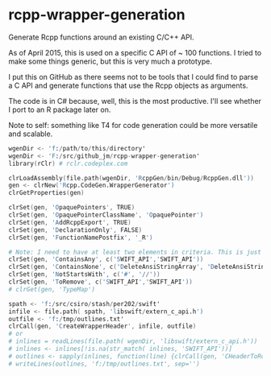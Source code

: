 # rcpp-wrapper-generation

Generate Rcpp functions around an existing C/C++ API.

As of April 2015, this is used on a specific C API of ~ 100 functions. I tried to make some things generic, but this is very much a prototype.

I put this on GitHub as there seems not to be tools that I could find to parse a C API and generate functions that use the Rcpp objects as arguments. 

The code is in C# because, well, this is the most productive. I'll see whether I port to an R package later on.

Note to self: something like T4 for code generation could be more versatile and scalable. 

```S
wgenDir <- 'f:/path/to/this/directory'
wgenDir <- 'F:/src/github_jm/rcpp-wrapper-generation'
library(rClr) # rclr.codeplex.com

clrLoadAssembly(file.path(wgenDir, 'RcppGen/bin/Debug/RcppGen.dll'))
gen <- clrNew('Rcpp.CodeGen.WrapperGenerator')
clrGetProperties(gen)
```

```S
clrSet(gen, 'OpaquePointers', TRUE)
clrSet(gen, 'OpaquePointerClassName', 'OpaquePointer')
clrSet(gen, 'AddRcppExport', TRUE)
clrSet(gen, 'DeclarationOnly', FALSE)
clrSet(gen, 'FunctionNamePostfix', '_R')
```

```S
# Note: I need to have at least two elements in criteria. This is just a workaround.
clrSet(gen, 'ContainsAny', c('SWIFT_API','SWIFT_API'))
clrSet(gen, 'ContainsNone', c('DeleteAnsiStringArray', 'DeleteAnsiString', 'MarshaledDateTime', 'TS_GEOMETRY_PTR'))
clrSet(gen, 'NotStartsWith', c('#', '//'))
clrSet(gen, 'ToRemove', c('SWIFT_API','SWIFT_API'))
# clrGet(gen, 'TypeMap')
```

```S
spath <- 'f:/src/csiro/stash/per202/swift'
infile <- file.path( spath, 'libswift/extern_c_api.h')
outfile <- 'f:/tmp/outlines.txt'
clrCall(gen, 'CreateWrapperHeader', infile, outfile)
# or
# inlines = readLines(file.path( wgenDir, 'libswift/extern_c_api.h'))
# inlines <- inlines[!is.na(str_match( inlines, 'SWIFT_API'))]
# outlines <- sapply(inlines, function(line) {clrCall(gen, 'CHeaderToRcpp', line, 'SWIFT_API')})
# writeLines(outlines, 'f:/tmp/outlines.txt', sep='')
```
